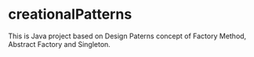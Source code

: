 # creationalPatterns
This is Java project based on Design Paterns concept of Factory Method, Abstract Factory and Singleton.
